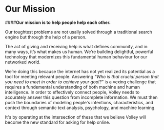 **Our Mission**
==
####**Our mission is to help people help each other.** 

Our toughtest problems are not usally solved through a traditional search engine but through the help of a person. 

The act of giving and receiving help is what defines community, and in many ways, it’s what makes us human. We’re building delightful, powerful technology that modernizes this fundamental human behaviour for our networked world.

We’re doing this because the internet has not yet realized its potential as a tool for meeting relevant people. Answering *“Who is that crucial person that you need to meet in order to achieve your goal?”* is a vexing challenge that requires a fundemental understanding of both machine and human intelligence. In order to effectively connect people, Volley needs to accurately answer this question from incomplete information. We must then push the boundaries of modeling people's intentions, characteristics, and context through semantic text analysis, psychology, and machine learning. 

It's by operating at the intersection of these that we believe Volley will become the new standard for asking for help online. 
